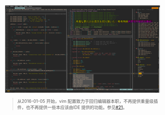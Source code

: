 ![Vim](screenshots/vim.png?raw=true)

> 从2016-01-05 开始，vim 配置致力于回归编辑器本职，不再提供重量级插件，也不再提供一些本应该由IDE 提供的功能。参见[#21](https://github.com/Arondight/profile/issues/21)。

